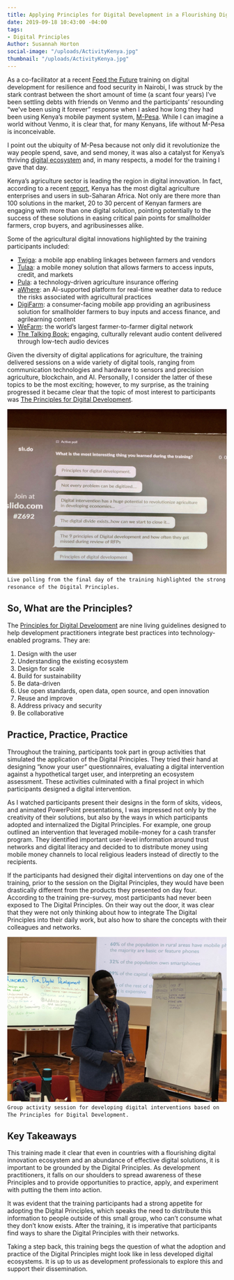 ```yaml
---
title: Applying Principles for Digital Development in a Flourishing Digital Ecosystem
date: 2019-09-18 10:43:00 -04:00
tags:
- Digital Principles
Author: Susannah Horton
social-image: "/uploads/ActivityKenya.jpg"
thumbnail: "/uploads/ActivityKenya.jpg"
---
```


As a co-facilitator at a recent [Feed the Future](https://www.usaid.gov/what-we-do/agriculture-and-food-security/increasing-food-security-through-feed-future) training on digital development for resilience and food security in Nairobi, I was struck by the stark contrast between the short amount of time (a scant four years) I’ve been settling debts with friends on Venmo and the participants’ resounding “we’ve been using it forever” response when I asked how long they had been using Kenya’s mobile payment system, [M-Pesa](https://digital.hbs.edu/platform-rctom/submission/m-pesa-transforming-kenya-with-mobile-money/). While I can imagine a world without Venmo, it is clear that, for many Kenyans, life without M-Pesa is inconceivable.

<!--more-->

I point out the ubiquity of M-Pesa because not only did it revolutionize the way people spend, save, and send money, it was also a catalyst for Kenya’s thriving [digital ecosystem](https://www.gsma.com/mobilefordevelopment/resources/improving-financial-inclusion-through-data-for-smallholder-farmers-in-kenya/) and, in many respects, a model for the training I gave that day.

Kenya’s agriculture sector is leading the region in digital innovation. In fact, according to a recent [report](https://www.raflearning.org/post/ctas-digitalisation-african-agriculture-report), Kenya has the most digital agriculture enterprises and users in sub-Saharan Africa. Not only are there more than 100 solutions in the market, 20 to 30 percent of Kenyan farmers are engaging with more than one digital solution, pointing potentially to the success of these solutions in easing critical pain points for smallholder farmers, crop buyers, and agribusinesses alike.

Some of the agricultural digital innovations highlighted by the training participants included:

* [Twiga](https://twiga.ke/): a mobile app enabling linkages between farmers and vendors
* [Tulaa](https://disrupt-africa.com/2018/08/meet-recently-funded-kenyan-agri-tech-startup-tulaa/): a mobile money solution that allows farmers to access inputs, credit, and markets
* [Pula](https://www.pula-advisors.com/): a technology-driven agriculture insurance offering
* [aWhere](http://www.awhere.com/): an AI-supported platform for real-time weather data to reduce the risks associated with agricultural practices
* [DigiFarm](https://www.mezzanineware.com/digifarm): a consumer-facing mobile app providing an agribusiness solution for smallholder farmers to buy inputs and access finance, and agrilearning content
* [WeFarm](https://wefarm.co/): the world’s largest farmer-to-farmer digital network
* [The Talking Book:](https://www.amplio.org/amplio-solution/) engaging, culturally relevant audio content delivered through low-tech audio devices

Given the diversity of digital applications for agriculture, the training delivered sessions on a wide variety of digital tools, ranging from communication technologies and hardware to sensors and precision agriculture, blockchain, and AI. Personally, I consider the latter of these topics to be the most exciting; however, to my surprise, as the training progressed it became clear that the topic of most interest to participants was [The Principles for Digital Development](https://digitalprinciples.org/).

![APoll.jpg](/uploads/APoll.jpg)`Live polling from the final day of the training highlighted the strong resonance of the Digital Principles.`

## So, What are the Principles?

The [Principles for Digital Development](https://digitalprinciples.org/) are nine living guidelines designed to help development practitioners integrate best practices into technology-enabled programs. They are:

1. Design with the user
2. Understanding the existing ecosystem
3. Design for scale
4. Build for sustainability
5. Be data-driven
6. Use open standards, open data, open source, and open innovation
7. Reuse and improve
8. Address privacy and security
9. Be collaborative

## Practice, Practice, Practice

Throughout the training, participants took part in group activities that simulated the application of the Digital Principles. They tried their hand at designing “know your user” questionnaires, evaluating a digital intervention against a hypothetical target user, and interpreting an ecosystem assessment. These activities culminated with a final project in which participants designed a digital intervention.

As I watched participants present their designs in the form of skits, videos, and animated PowerPoint presentations, I was impressed not only by the creativity of their solutions, but also by the ways in which participants adopted and internalized the Digital Principles. For example, one group outlined an intervention that leveraged mobile-money for a cash transfer program. They identified important user-level information around trust networks and digital literacy and decided to to distribute money using mobile money channels to local religious leaders instead of directly to the recipients.

If the participants had designed their digital interventions on day one of the training, prior to the session on the Digital Principles, they would have been drastically different from the products they presented on day four. According to the training pre-survey, most participants had never been exposed to The Digital Principles. On their way out the door, it was clear that they were not only thinking about how to integrate The Digital Principles into their daily work, but also how to share the concepts with their colleagues and networks.

![ActivityKenya.jpg](/uploads/ActivityKenya.jpg)`Group activity session for developing digital interventions based on The Principles for Digital Development.`

## Key Takeaways

This training made it clear that even in countries with a flourishing digital innovation ecosystem and an abundance of effective digital solutions, it is important to be grounded by the Digital Principles. As development practitioners, it falls on our shoulders to spread awareness of these Principles and to provide opportunities to practice, apply, and experiment with putting the them into action.

It was evident that the training participants had a strong appetite for adopting the Digital Principles, which speaks the need to distribute this information to people outside of this small group, who can’t consume what they don’t know exists. After the training, it is imperative that participants find ways to share the Digital Principles with their networks.

Taking a step back, this training begs the question of what the adoption and practice of the Digital Principles might look like in less developed digital ecosystems. It is up to us as development professionals to explore this and support their dissemination.